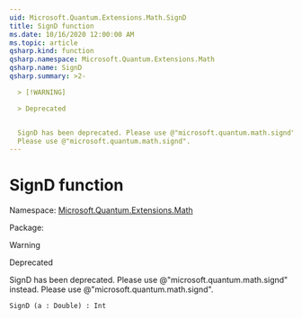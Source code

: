 ```yaml
---
uid: Microsoft.Quantum.Extensions.Math.SignD
title: SignD function
ms.date: 10/16/2020 12:00:00 AM
ms.topic: article
qsharp.kind: function
qsharp.namespace: Microsoft.Quantum.Extensions.Math
qsharp.name: SignD
qsharp.summary: >2-

  > [!WARNING]

  > Deprecated


  SignD has been deprecated. Please use @"microsoft.quantum.math.signd" instead.
  Please use @"microsoft.quantum.math.signd".
---
```


# SignD function

Namespace: [Microsoft.Quantum.Extensions.Math](xref:Microsoft.Quantum.Extensions.Math)

Package: [](https://nuget.org/packages/)


> [!WARNING]
> Deprecated
SignD has been deprecated. Please use @"microsoft.quantum.math.signd" instead.Please use @"microsoft.quantum.math.signd".

```Q#
SignD (a : Double) : Int
```
